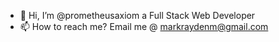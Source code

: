 - 👋 Hi, I’m @prometheusaxiom a Full Stack Web Developer
- 📫 How to reach me? Email me @ markraydenm@gmail.com

<!---
prometheusaxiom/prometheusaxiom is a ✨ special ✨ repository because its `README.md` (this file) appears on your GitHub profile.
You can click the Preview link to take a look at your changes.
--->
